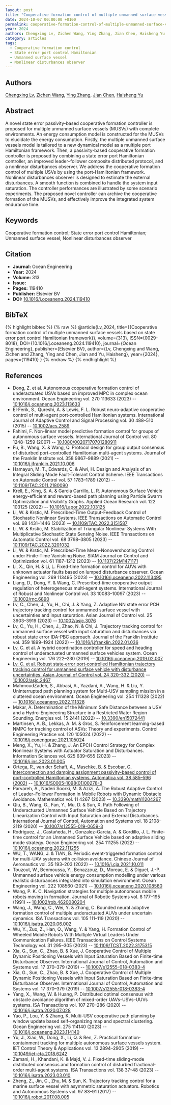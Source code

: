 ```yaml
---
layout: post
title: "Cooperative formation control of multiple unmanned surface vessels based on state error port control Hamiltonian framework"
date: 2024-10-07 00:00:00 +0100
permalink: cooperative-formation-control-of-multiple-unmanned-surface-vessels-based-on-state-error-port-control-hamiltonian-framework
year: 2024
authors: Chengxing Lv, Zichen Wang, Ying Zhang, Jian Chen, Haisheng Yu
category: articles
tags:
  - Cooperative formation control
  - State error port control Hamiltonian
  - Unmanned surface vessel
  - Nonlinear disturbances observer
---
```

 
## Authors
[Chengxing Lv](authors/chengxing_lv), [Zichen Wang](authors/zichen_wang), [Ying Zhang](authors/ying_zhang), [Jian Chen](authors/jian_chen), [Haisheng Yu](authors/haisheng_yu)
 
## Abstract
A novel state error passivity-based cooperative formation controller is proposed for multiple unmanned surface vessels (MUSVs) with complete environments. An energy consumption model is constructed for the MUSVs to elucidate the energy consumption. Firstly, the multiple unmanned surface vessels model is tailored to a new dynamical model as a multiple port Hamiltonian framework. Then, a passivity-based cooperative formation controller is proposed by combining a state error port Hamiltonian controller, an improved leader–follower composite distributed protocol, and a nonlinear disturbances observer. We address the cooperative formation control of multiple USVs by using the port-Hamiltonian framework. Nonlinear disturbances observer is designed to estimate the external disturbances. A smooth function is combined to handle the system input saturation. The controller performances are illustrated by some scenario experiments. The proposed novel controller can archive the cooperative formation of the MUSVs, and effectively improve the integrated system endurance time.
 
## Keywords
Cooperative formation control; State error port control Hamiltonian; Unmanned surface vessel; Nonlinear disturbances observer
 
## Citation
- **Journal:** Ocean Engineering
- **Year:** 2024
- **Volume:** 313
- **Issue:** 
- **Pages:** 119410
- **Publisher:** Elsevier BV
- **DOI:** [10.1016/j.oceaneng.2024.119410](https://doi.org/10.1016/j.oceaneng.2024.119410)
 
## BibTeX
{% highlight bibtex %}
{% raw %}
@article{Lv_2024,
  title={{Cooperative formation control of multiple unmanned surface vessels based on state error port control Hamiltonian framework}},
  volume={313},
  ISSN={0029-8018},
  DOI={10.1016/j.oceaneng.2024.119410},
  journal={Ocean Engineering},
  publisher={Elsevier BV},
  author={Lv, Chengxing and Wang, Zichen and Zhang, Ying and Chen, Jian and Yu, Haisheng},
  year={2024},
  pages={119410}
}
{% endraw %}
{% endhighlight %}
 
## References
- Dong, Z. et al. Autonomous cooperative formation control of underactuated USVs based on improved MPC in complex ocean environment. Ocean Engineering vol. 270 113633 (2023) -- [10.1016/j.oceaneng.2023.113633](https://doi.org/10.1016/j.oceaneng.2023.113633)
- El‐Ferik, S., Qureshi, A. & Lewis, F. L. Robust neuro‐adaptive cooperative control of multi‐agent port‐controlled Hamiltonian systems. International Journal of Adaptive Control and Signal Processing vol. 30 488–510 (2015) -- [10.1002/acs.2589](https://doi.org/10.1002/acs.2589)
- Fahimi, F. Non-linear model predictive formation control for groups of autonomous surface vessels. International Journal of Control vol. 80 1248–1259 (2007) -- [10.1080/00207170701280911](https://doi.org/10.1080/00207170701280911)
- Fu, B., Wang, X. & Wang, Q. Protocol design for group output consensus of disturbed port-controlled Hamiltonian multi-agent systems. Journal of the Franklin Institute vol. 358 9867–9889 (2021) -- [10.1016/j.jfranklin.2021.10.006](https://doi.org/10.1016/j.jfranklin.2021.10.006)
- Hamayun, M. T., Edwards, C. & Alwi, H. Design and Analysis of an Integral Sliding Mode Fault-Tolerant Control Scheme. IEEE Transactions on Automatic Control vol. 57 1783–1789 (2012) -- [10.1109/TAC.2011.2180090](https://doi.org/10.1109/TAC.2011.2180090)
- Krell, E., King, S. A. & Garcia Carrillo, L. R. Autonomous Surface Vehicle energy-efficient and reward-based path planning using Particle Swarm Optimization and Visibility Graphs. Applied Ocean Research vol. 122 103125 (2022) -- [10.1016/j.apor.2022.103125](https://doi.org/10.1016/j.apor.2022.103125)
- Li, W. & Krstic, M. Prescribed-Time Output-Feedback Control of Stochastic Nonlinear Systems. IEEE Transactions on Automatic Control vol. 68 1431–1446 (2023) -- [10.1109/TAC.2022.3151587](https://doi.org/10.1109/TAC.2022.3151587)
- Li, W. & Krstic, M. Stabilization of Triangular Nonlinear Systems With Multiplicative Stochastic State Sensing Noise. IEEE Transactions on Automatic Control vol. 68 3798–3805 (2023) -- [10.1109/TAC.2022.3201032](https://doi.org/10.1109/TAC.2022.3201032)
- Li, W. & Krstic, M. Prescribed-Time Mean-Nonovershooting Control under Finite-Time Vanishing Noise. SIAM Journal on Control and Optimization vol. 61 1187–1212 (2023) -- [10.1137/22M1471171](https://doi.org/10.1137/22M1471171)
- Li, X., Qin, H. & Li, L. Fixed-time formation control for AUVs with unknown actuator faults based on lumped disturbance observer. Ocean Engineering vol. 269 113495 (2023) -- [10.1016/j.oceaneng.2022.113495](https://doi.org/10.1016/j.oceaneng.2022.113495)
- Liang, D., Dong, Y. & Wang, C. Prescribed‐time cooperative output regulation of heterogeneous multi‐agent systems. International Journal of Robust and Nonlinear Control vol. 33 10083–10097 (2023) -- [10.1002/rnc.6890](https://doi.org/10.1002/rnc.6890)
- Lv, C., Chen, J., Yu, H., Chi, J. & Yang, Z. Adaptive NN state error PCH trajectory tracking control for unmanned surface vessel with uncertainties and input saturation. Asian Journal of Control vol. 25 3903–3919 (2023) -- [10.1002/asjc.3076](https://doi.org/10.1002/asjc.3076)
- Lv, C., Yu, H., Chen, J., Zhao, N. & Chi, J. Trajectory tracking control for unmanned surface vessel with input saturation and disturbances via robust state error IDA-PBC approach. Journal of the Franklin Institute vol. 359 1899–1924 (2022) -- [10.1016/j.jfranklin.2022.01.036](https://doi.org/10.1016/j.jfranklin.2022.01.036)
- Lv, C. et al. A hybrid coordination controller for speed and heading control of underactuated unmanned surface vehicles system. Ocean Engineering vol. 176 222–230 (2019) -- [10.1016/j.oceaneng.2019.02.007](https://doi.org/10.1016/j.oceaneng.2019.02.007)
- [Lv, C. et al. Robust state‐error port‐controlled Hamiltonian trajectory tracking control for unmanned surface vehicle with disturbance uncertainties. Asian Journal of Control vol. 24 320–332 (2020)](robust-state-error-port-controlled-hamiltonian-trajectory-tracking-control-for-unmanned-surface-vehicle-with-disturbance-uncertainties) -- [10.1002/asjc.2467](https://doi.org/10.1002/asjc.2467)
- MahmoudZadeh, S., Abbasi, A., Yazdani, A., Wang, H. & Liu, Y. Uninterrupted path planning system for Multi-USV sampling mission in a cluttered ocean environment. Ocean Engineering vol. 254 111328 (2022) -- [10.1016/j.oceaneng.2022.111328](https://doi.org/10.1016/j.oceaneng.2022.111328)
- Makar, A. Determination of the Minimum Safe Distance between a USV and a Hydro-Engineering Structure in a Restricted Water Region Sounding. Energies vol. 15 2441 (2022) -- [10.3390/en15072441](https://doi.org/10.3390/en15072441)
- Martinsen, A. B., Lekkas, A. M. & Gros, S. Reinforcement learning-based NMPC for tracking control of ASVs: Theory and experiments. Control Engineering Practice vol. 120 105024 (2022) -- [10.1016/j.conengprac.2021.105024](https://doi.org/10.1016/j.conengprac.2021.105024)
- Meng, X., Yu, H. & Zhang, J. An EPCH Control Strategy for Complex Nonlinear Systems with Actuator Saturation and Disturbances. Information Sciences vol. 625 639–655 (2023) -- [10.1016/j.ins.2023.01.005](https://doi.org/10.1016/j.ins.2023.01.005)
- [Ortega, R., van der Schaft, A., Maschke, B. & Escobar, G. Interconnection and damping assignment passivity-based control of port-controlled Hamiltonian systems. Automatica vol. 38 585–596 (2002)](interconnection-and-damping-assignment-passivity-based-control-of-port-controlled-hamiltonian-systems) -- [10.1016/S0005-1098(01)00278-3](https://doi.org/10.1016/S0005-1098(01)00278-3)
- Parvareh, A., Naderi Soorki, M. & Azizi, A. The Robust Adaptive Control of Leader–Follower Formation in Mobile Robots with Dynamic Obstacle Avoidance. Mathematics vol. 11 4267 (2023) -- [10.3390/math11204267](https://doi.org/10.3390/math11204267)
- Qiu, B., Wang, G., Fan, Y., Mu, D. & Sun, X. Path Following of Underactuated Unmanned Surface Vehicle Based on Trajectory Linearization Control with Input Saturation and External Disturbances. International Journal of Control, Automation and Systems vol. 18 2108–2119 (2020) -- [10.1007/s12555-019-0659-3](https://doi.org/10.1007/s12555-019-0659-3)
- Rodriguez, J., Castañeda, H., Gonzalez-Garcia, A. & Gordillo, J. L. Finite-time control for an Unmanned Surface Vehicle based on adaptive sliding mode strategy. Ocean Engineering vol. 254 111255 (2022) -- [10.1016/j.oceaneng.2022.111255](https://doi.org/10.1016/j.oceaneng.2022.111255)
- WU, T., WANG, J. & TIAN, B. Periodic event-triggered formation control for multi-UAV systems with collision avoidance. Chinese Journal of Aeronautics vol. 35 193–203 (2022) -- [10.1016/j.cja.2021.10.011](https://doi.org/10.1016/j.cja.2021.10.011)
- Touzout, W., Benmoussa, Y., Benazzouz, D., Moreac, E. & Diguet, J.-P. Unmanned surface vehicle energy consumption modelling under various realistic disturbances integrated into simulation environment. Ocean Engineering vol. 222 108560 (2021) -- [10.1016/j.oceaneng.2020.108560](https://doi.org/10.1016/j.oceaneng.2020.108560)
- Wang, P. K. C. Navigation strategies for multiple autonomous mobile robots moving in formation. Journal of Robotic Systems vol. 8 177–195 (1991) -- [10.1002/rob.4620080204](https://doi.org/10.1002/rob.4620080204)
- Wang, J., Wang, C., Wei, Y. & Zhang, C. Bounded neural adaptive formation control of multiple underactuated AUVs under uncertain dynamics. ISA Transactions vol. 105 111–119 (2020) -- [10.1016/j.isatra.2020.06.002](https://doi.org/10.1016/j.isatra.2020.06.002)
- Wu, Y., Zuo, Z., Han, Q., Wang, Y. & Yang, H. Formation Control of Wheeled Mobile Robots With Multiple Virtual Leaders Under Communication Failures. IEEE Transactions on Control Systems Technology vol. 31 295–305 (2023) -- [10.1109/TCST.2022.3175315](https://doi.org/10.1109/TCST.2022.3175315)
- Xia, G., Sun, C., Zhao, B. & Xue, J. Cooperative Control of Multiple Dynamic Positioning Vessels with Input Saturation Based on Finite-time Disturbance Observer. International Journal of Control, Automation and Systems vol. 17 370–379 (2019) -- [10.1007/s12555-018-0383-4](https://doi.org/10.1007/s12555-018-0383-4)
- Xia, G., Sun, C., Zhao, B. & Xue, J. Cooperative Control of Multiple Dynamic Positioning Vessels with Input Saturation Based on Finite-time Disturbance Observer. International Journal of Control, Automation and Systems vol. 17 370–379 (2019) -- [10.1007/s12555-018-0383-4](https://doi.org/10.1007/s12555-018-0383-4)
- Yang, X., Wang, W. & Huang, P. Distributed optimal consensus with obstacle avoidance algorithm of mixed-order UAVs–USVs–UUVs systems. ISA Transactions vol. 107 270–286 (2020) -- [10.1016/j.isatra.2020.07.028](https://doi.org/10.1016/j.isatra.2020.07.028)
- Yao, P., Lou, Y. & Zhang, K. Multi-USV cooperative path planning by window update based self-organizing map and spectral clustering. Ocean Engineering vol. 275 114140 (2023) -- [10.1016/j.oceaneng.2023.114140](https://doi.org/10.1016/j.oceaneng.2023.114140)
- Yu, J., Xiao, W., Dong, X., Li, Q. & Ren, Z. Practical formation‐containment tracking for multiple autonomous surface vessels system. IET Control Theory &amp; Applications vol. 13 2894–2905 (2019) -- [10.1049/iet-cta.2018.6242](https://doi.org/10.1049/iet-cta.2018.6242)
- Zamani, H., Khandani, K. & Majd, V. J. Fixed-time sliding-mode distributed consensus and formation control of disturbed fractional-order multi-agent systems. ISA Transactions vol. 138 37–48 (2023) -- [10.1016/j.isatra.2023.03.010](https://doi.org/10.1016/j.isatra.2023.03.010)
- Zheng, Z., Jin, C., Zhu, M. & Sun, K. Trajectory tracking control for a marine surface vessel with asymmetric saturation actuators. Robotics and Autonomous Systems vol. 97 83–91 (2017) -- [10.1016/j.robot.2017.08.005](https://doi.org/10.1016/j.robot.2017.08.005)

